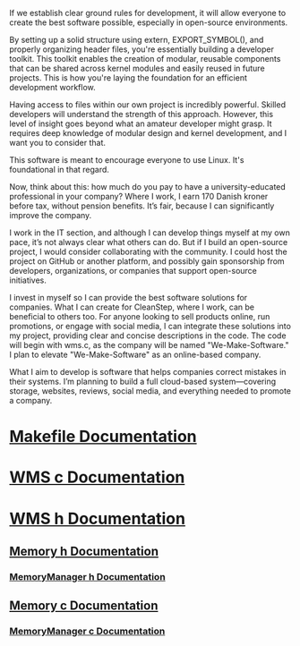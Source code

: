 If we establish clear ground rules for development, it will allow everyone to create the best software possible, especially in open-source environments.

By setting up a solid structure using extern, EXPORT_SYMBOL(), and properly organizing header files, you're essentially building a developer toolkit. This toolkit enables the creation of modular, reusable components that can be shared across kernel modules and easily reused in future projects. This is how you're laying the foundation for an efficient development workflow.

Having access to files within our own project is incredibly powerful. Skilled developers will understand the strength of this approach. However, this level of insight goes beyond what an amateur developer might grasp. It requires deep knowledge of modular design and kernel development, and I want you to consider that.

This software is meant to encourage everyone to use Linux. It's foundational in that regard.

Now, think about this: how much do you pay to have a university-educated professional in your company? Where I work, I earn 170 Danish kroner before tax, without pension benefits. It’s fair, because I can significantly improve the company.

I work in the IT section, and although I can develop things myself at my own pace, it’s not always clear what others can do. But if I build an open-source project, I would consider collaborating with the community. I could host the project on GitHub or another platform, and possibly gain sponsorship from developers, organizations, or companies that support open-source initiatives.

I invest in myself so I can provide the best software solutions for companies. What I can create for CleanStep, where I work, can be beneficial to others too. For anyone looking to sell products online, run promotions, or engage with social media, I can integrate these solutions into my project, providing clear and concise descriptions in the code. The code will begin with wms.c, as the company will be named "We-Make-Software." I plan to elevate "We-Make-Software" as an online-based company.

What I aim to develop is software that helps companies correct mistakes in their systems. I’m planning to build a full cloud-based system—covering storage, websites, reviews, social media, and everything needed to promote a company.

# [Makefile Documentation](https://github.com/we-make-software/how-to-get-your-attention.com/blob/main/Make.md)

# [WMS c Documentation](https://github.com/we-make-software/how-to-get-your-attention.com/blob/main/wms.c.md)  

# [WMS h Documentation](https://github.com/we-make-software/how-to-get-your-attention.com/blob/main/wms.h.md) 

## [Memory h Documentation](https://github.com/we-make-software/how-to-get-your-attention.com/blob/main/Memory.h.md)

### [MemoryManager h Documentation](https://github.com/we-make-software/how-to-get-your-attention.com/blob/main/MemoryManager.h.md)

## [Memory c Documentation](https://github.com/we-make-software/how-to-get-your-attention.com/blob/main/Memory.c.md)

### [MemoryManager c Documentation](https://github.com/we-make-software/how-to-get-your-attention.com/blob/main/MemoryManager.c.md)
